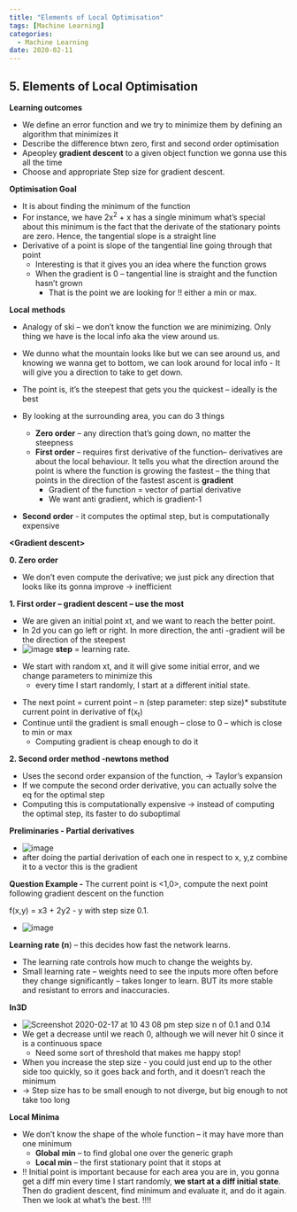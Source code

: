 ```yaml
---
title: "Elements of Local Optimisation"
tags: [Machine Learning]
categories:
  - Machine Learning
date: 2020-02-11
---
```


## **5. Elements of Local Optimisation**

**Learning outcomes**

  - We define an error function and we try to minimize them by defining
    an algorithm that minimizes it
  - Describe the difference btwn zero, first and second order
    optimisation
  - Apeopley **gradient descent** to a given object function we gonna
    use this all the time
  - Choose and appropriate Step size for gradient descent.

**Optimisation Goal**

  - It is about finding the minimum of the function
  - For instance, we have 2x<sup>2</sup> + x has a single minimum what’s
    special about this minimum is the fact that the derivate of the
    stationary points are zero. Hence, the
    <span class="underline">tangential slope</span> is a straight line
  - Derivative of a point is slope of the tangential line going through
    that point
      - Interesting is that it gives you an idea where the function
        grows
      - When the gradient is 0 – tangential line is straight and the
        function hasn’t grown
          - That is the point we are looking for \!\! either a min or
            max.

**Local** **methods**

  - Analogy of ski – we don’t know the function we are minimizing. Only
    thing we have is the local info aka the view around us.
  - We dunno what the mountain looks like but we can see around us, and
    knowing we wanna get to bottom, we can look around for local info -
    It will give you a direction to take to get down.
  - The point is, it’s the steepest that gets you the quickest – ideally
    is the best
  - By looking at the surrounding area, you can do 3 things
      - **Zero order** – any direction that’s going down, no matter the
        steepness
      - **First order** – requires first derivative of the function–
        derivatives are about the local behaviour. It tells you what the
        direction around the point is where the function is growing the
        fastest – the thing that points in the direction of the fastest
        ascent is **gradient**
          - Gradient of the function = vector of partial derivative
          - We want anti gradient, which is gradient-1

  - **Second order** - it computes the optimal step, but is
    computationally expensive

**\<Gradient descent\>**

**0. Zero order**

  - We don’t even compute the derivative; we just pick any direction
    that looks like its gonna improve → inefficient

**1. First order – gradient descent – use the most**

  - We are given an initial point xt, and we want to reach the better
    point.
  - In 2d you can go left or right. In more direction, the anti
    -gradient will be the direction of the steepest
  - ![image](https://user-images.githubusercontent.com/33334078/74690262-5179a800-51d6-11ea-9c55-c7ebc699f11f.png) **step** = learning rate.

<!-- end list -->

  - We start with random xt, and it will give some initial error, and we
    change parameters to minimize this
      - every time I start randomly, I start at a different initial
        state.

<!-- end list -->

  - The next point = current point – n (step parameter: step size)\*
    substitute current point in derivative of f(x<sub>t</sub>)
  - Continue until the gradient is small enough – close to 0 – which is
    close to min or max
      - Computing gradient is cheap enough to do it

**2. Second order method -newtons method**

  - Uses the second order expansion of the function,
    <span class="underline">→ Taylor’s expansion</span>
  - If we compute the second order derivative, you can actually solve
    the eq for the <span class="underline">optimal step</span>
  - Computing this is computationally expensive → instead of computing the
    optimal step, its faster to do suboptimal

**Preliminaries - Partial derivatives**

  - ![image](https://user-images.githubusercontent.com/33334078/74690285-69e9c280-51d6-11ea-8979-eaac250085ab.png)
  - after doing the partial derivation of each one in respect to x, y,z
    combine it to a vector this is the gradient

**Question Example -** The current point is \<1,0\>, compute the next
point following gradient descent on the function

f(x,y) = x3 + 2y2 - y with step size 0.1.

  - ![image](https://user-images.githubusercontent.com/33334078/74690291-6ce4b300-51d6-11ea-92d0-99c0dbccf3b9.png)

**Learning rate (n**) – this decides how fast the network learns.

  - The learning rate controls <span class="underline">how much to
    change the weights b</span>y.
  - Small learning rate – weights need to see the inputs more often
    before they change significantly – takes longer to learn. BUT its
    more stable and resistant to errors and inaccuracies.

**In3D**

  - ![Screenshot 2020-02-17 at 10 43 08 pm](https://user-images.githubusercontent.com/33334078/74690398-e086c000-51d6-11ea-8490-ec8b57b9ea9c.png) step size n of 0.1 and 0.14
  - We get a decrease until we reach 0, although we will never hit 0
    since it is a continuous space
      - Need some sort of threshold that makes me happy stop\!
  - When you increase the step size - you could just end up to the other
    side too quickly, so it goes back and forth, and it doesn’t reach
    the minimum
  - → Step size has to be small enough to not diverge, but big enough to
    not take too long

**Local Minima**

  - We don’t know the shape of the whole function – it may have more
    than one minimum
      - **Global min** – to find global one over the generic graph
      - **Local min** – the first stationary point that it stops at
  - \!\! Initial point is important because for each area you are in, you
    gonna get a diff min every time I start randomly,
    __we start at a diff initial state__.
    Then do gradient descent, find minimum and evaluate it, and do it again. Then we look at what’s the best. \!\!\!\!

